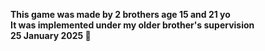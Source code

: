 **This game was made by 2 brothers age 15 and 21 yo**\
**It was implemented under my older brother's supervision**\
**25 January 2025 🎃**
